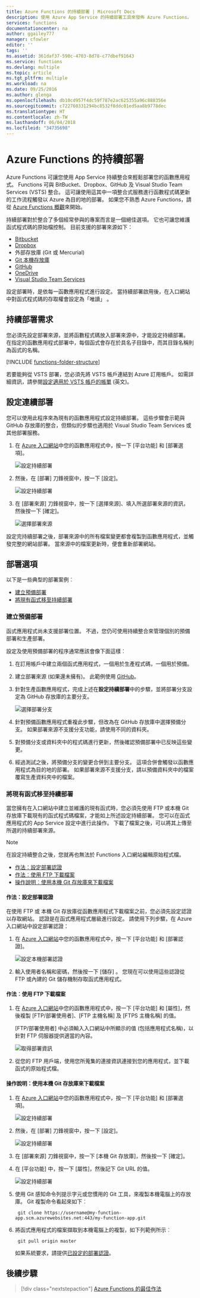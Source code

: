```yaml
---
title: Azure Functions 的持續部署 | Microsoft Docs
description: 使用 Azure App Service 的持續部署工具來發佈 Azure Functions。
services: functions
documentationcenter: na
author: ggailey777
manager: cfowler
editor: ''
tags: ''
ms.assetid: 361daf37-598c-4703-8d78-c77dbef91643
ms.service: functions
ms.devlang: multiple
ms.topic: article
ms.tgt_pltfrm: multiple
ms.workload: na
ms.date: 09/25/2016
ms.author: glenga
ms.openlocfilehash: db10cd957f4dc59f787e2ac625355a96c888356e
ms.sourcegitcommit: c722760331294bc8532f8ddc01ed5aa8b9778dec
ms.translationtype: HT
ms.contentlocale: zh-TW
ms.lasthandoff: 06/04/2018
ms.locfileid: "34735698"
---
```

# <a name="continuous-deployment-for-azure-functions"></a>Azure Functions 的持續部署
Azure Functions 可讓您使用 App Service 持續整合來輕鬆部署您的函數應用程式。 Functions 可與 BitBucket、Dropbox、GitHub 及 Visual Studio Team Services (VSTS) 整合。 這可讓使用這其中一項整合式服務進行函數程式碼更新的工作流程觸發以 Azure 為目的地的部署。 如果您不熟悉 Azure Functions，請從 [Azure Functions 概觀](functions-overview.md)來開始。

持續部署對於整合了多個經常參與的專案而言是一個絕佳選項。 它也可讓您維護函式程式碼的原始檔控制。 目前支援的部署來源如下：

* [Bitbucket](https://bitbucket.org/)
* [Dropbox](https://www.dropbox.com/)
* 外部存放庫 (Git 或 Mercurial)
* [Git 本機存放庫](../app-service/app-service-deploy-local-git.md)
* [GitHub](https://github.com)
* [OneDrive](https://onedrive.live.com/)
* [Visual Studio Team Services](https://www.visualstudio.com/team-services/)

設定部署時，是依每一函數應用程式進行設定。 當持續部署啟用後，在入口網站中對函式程式碼的存取權會設定為「唯讀」 。

## <a name="continuous-deployment-requirements"></a>持續部署需求

您必須先設定部署來源，並將函數程式碼放入部署來源中，才能設定持續部署。 在指定的函數應用程式部署中，每個函式會存在於具名子目錄中，而其目錄名稱則為函式的名稱。  

[!INCLUDE [functions-folder-structure](../../includes/functions-folder-structure.md)]

若要能夠從 VSTS 部署，您必須先將 VSTS 帳戶連結到 Azure 訂用帳戶。 如需詳細資訊，請參閱[設定適用於 VSTS 帳戶的帳單](https://docs.microsoft.com/vsts/billing/set-up-billing-for-your-account-vs?view=vsts#set-up-billing-via-the-azure-portal) \(英文\)。

## <a name="set-up-continuous-deployment"></a>設定連續部署
您可以使用此程序來為現有的函數應用程式設定持續部署。 這些步驟會示範與 GitHub 存放庫的整合，但類似的步驟也適用於 Visual Studio Team Services 或其他部署服務。

1. 在 [Azure 入口網站](https://portal.azure.com)中您的函數應用程式中，按一下 [平台功能] 和 [部署選項]。 
   
    ![設定持續部署](./media/functions-continuous-deployment/setup-deployment.png)
 
2. 然後，在 [部署] 刀鋒視窗中，按一下 [設定]。
 
    ![設定持續部署](./media/functions-continuous-deployment/setup-deployment-1.png)
   
2. 在 [部署來源] 刀鋒視窗中，按一下 [選擇來源]、填入所選部署來源的資訊，然後按一下 [確定]。
   
    ![選擇部署來源](./media/functions-continuous-deployment/choose-deployment-source.png)

設定完持續部署之後，部署來源中的所有檔案變更都會複製到函數應用程式，並觸發完整的網站部署。 當來源中的檔案更新時，便會重新部署網站。

## <a name="deployment-options"></a>部署選項

以下是一些典型的部署案例︰

- [建立預備部署](#staging)
- [將現有函式移至持續部署](#existing)

<a name="staging"></a>
### <a name="create-a-staging-deployment"></a>建立預備部署

函式應用程式尚未支援部署位置。 不過，您仍可使用持續整合來管理個別的預備部署和生產部署。

設定及使用預備部署的程序通常應該會像下面這樣︰

1. 在訂用帳戶中建立兩個函式應用程式，一個用於生產程式碼，一個用於預備。 

2. 建立部署來源 (如果還未擁有)。 此範例使用 [GitHub]。

3. 針對生產函數應用程式，完成上述在**設定持續部署**中的步驟，並將部署分支設定為 GitHub 存放庫的主要分支。
   
    ![選擇部署分支](./media/functions-continuous-deployment/choose-deployment-branch.png)

4. 針對預備函數應用程式重複此步驟，但改為在 GitHub 存放庫中選擇預備分支。 如果部署來源不支援分支功能，請使用不同的資料夾。
    
5. 對預備分支或資料夾中的程式碼進行更新，然後確認預備部署中已反映這些變更。

6. 經過測試之後，將預備分支的變更合併到主要分支。 這項合併會觸發以函數應用程式為目的地的部署。 如果部署來源不支援分支，請以預備資料夾中的檔案覆寫生產資料夾中的檔案。

<a name="existing"></a>
### <a name="move-existing-functions-to-continuous-deployment"></a>將現有函式移至持續部署
當您擁有在入口網站中建立並維護的現有函式時，您必須先使用 FTP 或本機 Git 存放庫下載現有的函式程式碼檔案，才能如上所述設定持續部署。 您可以在函式應用程式的 App Service 設定中進行此操作。 下載了檔案之後，可以將其上傳至所選的持續部署來源。

> [!NOTE]
> 在設定持續整合之後，您就再也無法於 Functions 入口網站編輯原始程式檔。

- [作法：設定部署認證](#credentials)
- [作法︰使用 FTP 下載檔案](#downftp)
- [操作說明︰使用本機 Git 存放庫來下載檔案](#downgit)

<a name="credentials"></a>
#### <a name="how-to-configure-deployment-credentials"></a>作法：設定部署認證
在使用 FTP 或 本機 Git 存放庫從函數應用程式下載檔案之前，您必須先設定認證以存取網站。 認證是在函式應用程式層級進行設定。 請使用下列步驟，在 Azure 入口網站中設定部署認證：

1. 在 [Azure 入口網站](https://portal.azure.com)中您的函數應用程式中，按一下 [平台功能] 和 [部署認證]。
   
    ![設定本機部署認證](./media/functions-continuous-deployment/setup-deployment-credentials.png)

2. 輸入使用者名稱和密碼，然後按一下 [儲存] 。 您現在可以使用這些認證從 FTP 或內建的 Git 儲存機制存取函式應用程式。

<a name="downftp"></a>
#### <a name="how-to-download-files-using-ftp"></a>作法︰使用 FTP 下載檔案

1. 在 [Azure 入口網站](https://portal.azure.com)中您的函數應用程式中，按一下 [平台功能] 和 [屬性]，然後複製 [FTP/部署使用者]、[FTP 主機名稱] 及 [FTPS 主機名稱] 的值。  

    [FTP/部署使用者] 中必須輸入入口網站中所顯示的值 (包括應用程式名稱)，以針對 FTP 伺服器提供適當的內容。
   
    ![取得部署資訊](./media/functions-continuous-deployment/get-deployment-credentials.png)

2. 從您的 FTP 用戶端，使用您所蒐集的連接資訊連接到您的應用程式，並下載函式的原始程式檔。

<a name="downgit"></a>
#### <a name="how-to-download-files-using-a-local-git-repository"></a>操作說明：使用本機 Git 存放庫來下載檔案

1. 在 [Azure 入口網站](https://portal.azure.com)中您的函數應用程式中，按一下 [平台功能] 和 [部署選項]。 
   
    ![設定持續部署](./media/functions-continuous-deployment/setup-deployment.png)
 
2. 然後，在 [部署] 刀鋒視窗中，按一下 [設定]。
 
    ![設定持續部署](./media/functions-continuous-deployment/setup-deployment-1.png)
   
2. 在 [部署來源] 刀鋒視窗中，按一下 [本機 Git 存放庫]，然後按一下 [確定]。

3. 在 [平台功能] 中，按一下 [屬性]，然後記下 Git URL 的值。 
   
    ![設定持續部署](./media/functions-continuous-deployment/get-local-git-deployment-url.png)

4. 使用 Git 感知命令列提示字元或您慣用的 Git 工具，來複製本機電腦上的存放庫。 Git 複製命令看起來如下︰
   
        git clone https://username@my-function-app.scm.azurewebsites.net:443/my-function-app.git

5. 將函式應用程式的檔案擷取到本機電腦上的複製，如下列範例所示︰
   
        git pull origin master
   
    如果系統要求，請提供[已設定的部署認證](#credentials)。  

[GitHub]: https://github.com/

## <a name="next-steps"></a>後續步驟

> [!div class="nextstepaction"]
> [Azure Functions 的最佳作法](functions-best-practices.md)
